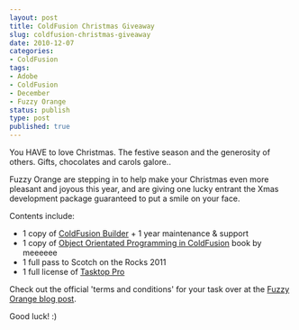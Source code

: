 ```yaml
---
layout: post
title: ColdFusion Christmas Giveaway
slug: coldfusion-christmas-giveaway
date: 2010-12-07
categories:
- ColdFusion
tags:
- Adobe
- ColdFusion
- December
- Fuzzy Orange
status: publish
type: post
published: true
---
```

<p>You HAVE to love Christmas. The festive season and the generosity of others. Gifts, chocolates and carols galore..</p>
<p>Fuzzy Orange are stepping in to help make your Christmas even more pleasant and joyous this year, and are giving one lucky entrant the Xmas development package guaranteed to put a smile on your face.</p>
<p>Contents include:</p>
<ul>
<li>1 copy of <a href="http://www.adobe.com/products/coldfusion/" title="Adobe ColdFusion" target="_blank">ColdFusion Builder</a> + 1 year maintenance &amp; support</li>
<li>1 copy of <a href="https://www.packtpub.com/object-oriented-programming-in-coldfusion/book" title="Object Orientated Programming in ColdFusion by Matt Gifford" target="_blank">Object Orientated Programming in ColdFusion</a> book by meeeeee</li>
<li>1 full pass to Scotch on the Rocks 2011</li>
<li>1 full license of <a href="http://www.tasktop.com" title="Tasktop Pro" target="_blank">Tasktop Pro</a></li>
</ul>
<p>Check out the official 'terms and conditions' for your task over at the <a href="http://www.fuzzyorange.co.uk/blog/index.cfm/2010/12/6/Christmas-Development-Give-Away/" title="Christmas Development Giveaway" target="_blank">Fuzzy Orange blog post</a>.</p>
<p>Good luck! :)</p>

